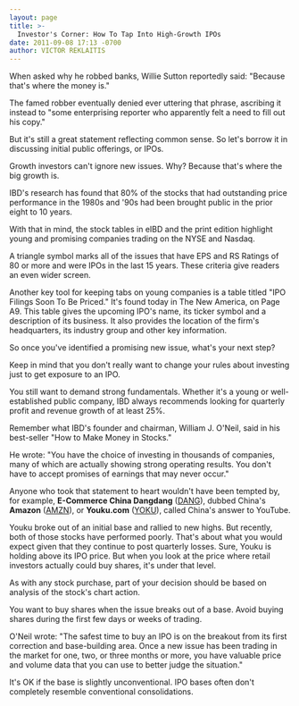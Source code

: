 ```yaml
---
layout: page
title: >-
  Investor's Corner: How To Tap Into High-Growth IPOs
date: 2011-09-08 17:13 -0700
author: VICTOR REKLAITIS
---
```





When asked why he robbed banks, Willie Sutton reportedly said: "Because that's where the money is."

  

The famed robber eventually denied ever uttering that phrase, ascribing it instead to "some enterprising reporter who apparently felt a need to fill out his copy."

  

But it's still a great statement reflecting common sense. So let's borrow it in discussing initial public offerings, or IPOs.

  

Growth investors can't ignore new issues. Why? Because that's where the big growth is.

  

IBD's research has found that 80% of the stocks that had outstanding price performance in the 1980s and '90s had been brought public in the prior eight to 10 years.

  

With that in mind, the stock tables in eIBD and the print edition highlight young and promising companies trading on the NYSE and Nasdaq.

  

A triangle symbol marks all of the issues that have EPS and RS Ratings of 80 or more and were IPOs in the last 15 years. These criteria give readers an even wider screen.

  

Another key tool for keeping tabs on young companies is a table titled "IPO Filings Soon To Be Priced." It's found today in The New America, on Page A9. This table gives the upcoming IPO's name, its ticker symbol and a description of its business. It also provides the location of the firm's headquarters, its industry group and other key information.

  

So once you've identified a promising new issue, what's your next step?

  

Keep in mind that you don't really want to change your rules about investing just to get exposure to an IPO.

  

You still want to demand strong fundamentals. Whether it's a young or well-established public company, IBD always recommends looking for quarterly profit and revenue growth of at least 25%.

  

Remember what IBD's founder and chairman, William J. O'Neil, said in his best-seller "How to Make Money in Stocks."

  

He wrote: "You have the choice of investing in thousands of companies, many of which are actually showing strong operating results. You don't have to accept promises of earnings that may never occur."

  

Anyone who took that statement to heart wouldn't have been tempted by, for example, **E-Commerce China Dangdang** ([DANG](https://research.investors.com/quote.aspx?symbol=DANG)), dubbed China's **Amazon** ([AMZN](https://research.investors.com/quote.aspx?symbol=AMZN)), or **Youku.com** ([YOKU](https://research.investors.com/quote.aspx?symbol=YOKU)), called China's answer to YouTube.

  

Youku broke out of an initial base and rallied to new highs. But recently, both of those stocks have performed poorly. That's about what you would expect given that they continue to post quarterly losses. Sure, Youku is holding above its IPO price. But when you look at the price where retail investors actually could buy shares, it's under that level.

  

As with any stock purchase, part of your decision should be based on analysis of the stock's chart action.

  

You want to buy shares when the issue breaks out of a base. Avoid buying shares during the first few days or weeks of trading.

  

O'Neil wrote: "The safest time to buy an IPO is on the breakout from its first correction and base-building area. Once a new issue has been trading in the market for one, two, or three months or more, you have valuable price and volume data that you can use to better judge the situation."

  

It's OK if the base is slightly unconventional. IPO bases often don't completely resemble conventional consolidations.




